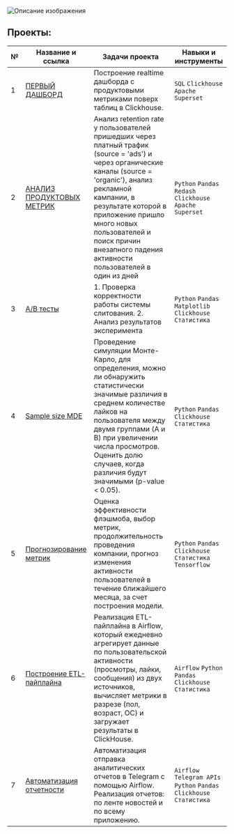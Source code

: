 ![Описание изображения](https://sun9-67.userapi.com/impg/rSHiylxAeR61REFdsVFe3G-BQU9ML9PJ4_nzZw/C9qVqZFcCcs.jpg?size=1280x171&quality=95&sign=161db6ee27a13d7248a03c5143012eb7&type=album)



## Проекты:
| №| Название и ссылка | Задачи проекта                                                     | Навыки и инструменты           |  
|-----------|-------------------|------------------------------------------------------------------|-----------------------------------|
|1              |[ПЕРВЫЙ ДАШБОРД](https://github.com/Vershinin-Artem/Data_Analyst_Simulator/tree/main/lesson_1)| Построение realtime дашборда с продуктовыми метриками поверх таблиц в Clickhouse.|`SQL` `Clickhouse` `Apache Superset`|
|2              |[АНАЛИЗ ПРОДУКТОВЫХ МЕТРИК](https://github.com/Vershinin-Artem/Data_Analyst_Simulator/tree/main/lesson_2)|Анализ retention rate у пользователей пришедших через платный трафик (source = 'ads') и через органические каналы (source = 'organic'), анализ рекламной кампании, в результате которой в приложение пришло много новых пользователей и поиск причин внезапного падения активности пользователей в один из дней|`Python` `Pandas` `Redash` `Clickhouse` `Apache Superset`|
|3              |[A/B тесты](https://github.com/Vershinin-Artem/Data_Analyst_Simulator/tree/main/lesson_3)| 1. Проверка корректности работы системы слитования. 2. Анализ результатов эксперимента    |`Python` `Pandas` `Matplotlib` `Clickhouse` `Статистика` |
|4              |[Sample size MDE](https://github.com/Vershinin-Artem/Data_Analyst_Simulator/tree/main/lesson_4)| Проведение симуляции Монте-Карло, для определения, можно ли обнаружить статистически значимые различия в среднем количестве лайков на пользователя между двумя группами (A и B) при увеличении числа просмотров. Оценить долю случаев, когда различия будут значимыми (p-value < 0.05).  |`Python` `Pandas` `Clickhouse` `Статистика`|
|5              |[Прогнозирование метрик](https://github.com/Vershinin-Artem/Data_Analyst_Simulator/tree/main/lesson_5)| Оценка эффективности флэшмоба, выбор метрик, продолжительность проведения компании, прогноз изменения активности пользователей в течение ближайшего месяца, за счет построения модели.    |`Python` `Pandas` `Clickhouse` `Статистика` `Tensorflow`|
|6              |[Построение ETL-пайплайна](https://github.com/Vershinin-Artem/Data_Analyst_Simulator/tree/main/lesson_6)| Реализация ETL-пайплайна в Airflow, который ежедневно агрегирует данные по пользовательской активности (просмотры, лайки, сообщения) из двух источников, вычисляет метрики в разрезе (пол, возраст, ОС) и загружает результаты в ClickHouse.  |`Airflow` `Python` `Pandas` `Clickhouse` `Статистика` |
|7              |[Автоматизация отчетности](https://github.com/Vershinin-Artem/Data_Analyst_Simulator/tree/main/lesson_7)| Автоматизация отправка аналитических отчетов в Telegram с помощью Airflow. Реализация отчетов: по ленте новостей и по всему приложению.|`Airflow` `Telegram APIs` `Python` `Pandas` `Clickhouse` `Статистика` |



